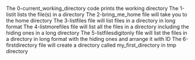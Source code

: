 The 0-current_working_directory code prints the working directory
The 1-listit lists the file(s) in a directory
The 2-bring_me_home file will take you to the home directory
The 3-listfiles file will list files in a directory in long format
The 4-listmorefiles file will list all the files in a directory including the hiding ones in a long directory
The 5-listfilesdigitonly file will list the files in a directory in long format with the hiding ones and arrange it with ID
The 6-firstdirectory file will create a directory called my_first_directory in tmp directory
